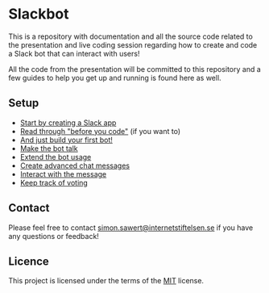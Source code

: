 # Slackbot

This is a repository with documentation and all the source code related to the
presentation and live coding session regarding how to create and code a Slack
bot that can interact with users!

All the code from the presentation will be committed to this repository and a
few guides to help you get up and running is found here as well.

## Setup

* [Start by creating a Slack app](01.create_app.md)
* [Read through "before you code"](02.before_you_code.md) (if you want to)
* [And just build your first bot!](03.building_our_first_bot.md)
* [Make the bot talk](04.making_the_bot_talk.md)
* [Extend the bot usage](05.extend_bot_usage.md)
* [Create advanced chat messages](06.create_chat_message_blocks.md)
* [Interact with the message](07.interact_with_messages.md)
* [Keep track of voting](08.keep_track_of_users.md)

## Contact

Please feel free to contact
[simon.sawert@internetstiftelsen.se](mailto:simon.sawert@internetstiftelsen.se)
if you have any questions or feedback!

## Licence

This project is licensed under the terms of the [MIT](LICENCE) license.
